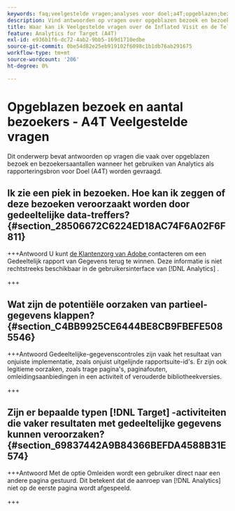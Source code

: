```yaml
---
keywords: faq;veelgestelde vragen;analyses voor doel;a4T;opgeblazen;bezoek;bezoeker;gedeeltelijke hit;wees;wees;gedeeltelijk geraakt
description: Vind antwoorden op vragen over opgeblazen bezoek en bezoekersaantallen wanneer het gebruiken van Analytics voor  [!DNL Target]  (A4T). Leer hoe u "gedeeltelijke gegevens" minimaliseert.
title: Waar kan ik Veelgestelde vragen over de Inflated Visit en de Tellingen van de Bezoeker met A4T vinden?
feature: Analytics for Target (A4T)
exl-id: e936b1f6-dc72-4ab2-9bb5-169d1710edbe
source-git-commit: 0be54d82e25eb919102f6098c1b1db76ab291675
workflow-type: tm+mt
source-wordcount: '206'
ht-degree: 0%

---
```


# Opgeblazen bezoek en aantal bezoekers - A4T Veelgestelde vragen

Dit onderwerp bevat antwoorden op vragen die vaak over opgeblazen bezoek en bezoekersaantallen wanneer het gebruiken van Analytics als rapporteringsbron voor Doel (A4T) worden gevraagd.

## Ik zie een piek in bezoeken. Hoe kan ik zeggen of deze bezoeken veroorzaakt worden door gedeeltelijke data-treffers? {#section_28506672C6224ED18AC74F6A02F6F811}

+++Antwoord
U kunt [ de Klantenzorg van Adobe ](/help/main/cmp-resources-and-contact-information.md#reference_ACA3391A00EF467B87930A450050077C) contacteren om een Gedeeltelijk rapport van Gegevens terug te winnen. Deze informatie is niet rechtstreeks beschikbaar in de gebruikersinterface van [!DNL Analytics] .

+++

## Wat zijn de potentiële oorzaken van partieel-gegevens klappen? {#section_C4BB9925CE6444BE8CB9FBEFE5085546}

+++Antwoord
Gedeeltelijke-gegevenscontroles zijn vaak het resultaat van onjuiste implementatie, zoals onjuist uitgelijnde rapportsuite-id&#39;s. Er zijn ook legitieme oorzaken, zoals trage pagina&#39;s, paginafouten, omleidingsaanbiedingen in een activiteit of verouderde bibliotheekversies.

+++

## Zijn er bepaalde typen [!DNL Target] -activiteiten die vaker resultaten met gedeeltelijke gegevens kunnen veroorzaken? {#section_69837442A9B84366BEFDA4588B31E574}

+++Antwoord
Met de optie Omleiden wordt een gebruiker direct naar een andere pagina gestuurd. Dit betekent dat de aanroep van [!DNL Analytics] niet op de eerste pagina wordt afgespeeld.

+++

